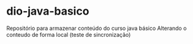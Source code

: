 # dio-java-basico
Repositório para armazenar conteúdo do curso java básico
Alterando o conteudo de forma local (teste de sincronização)
